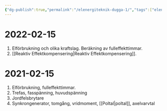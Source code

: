 ```yaml
---
{"dg-publish":true,"permalink":"/elenergiteknik-dugga-1/","tags":["elenergiteknik"]}
---
```


# 2022-02-15
1. Elförbrukning och olika kraftslag. Beräkning av fulleffekttimmar.
2. [[Reaktiv Effektkompensering\|Reaktiv Effektkompensering]].

# 2021-02-15
1. Elförbrukning, fulleffekttimmar.
2. Trefas, fasspänning, huvudspänning
3. Jordfelsbrytare
4. Synkrongenerator, tomgång, vridmoment, [[Poltal\|poltal]], axelvarvtal